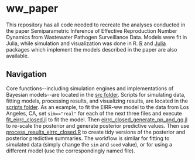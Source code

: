 # ww_paper

This repository has all code needed to recreate the analyses conducted in the paper Semiparametric Inference of Effective Reproduction Number Dynamics from Wastewater Pathogen Surveillance Data. 
Models were fit in Julia, while simulation and visualization was done in R. 
[R](https://github.com/igoldsteinh/testpackage) and [Julia](https://github.com/igoldsteinh/testpackage.jl) packages which implement the models described in the paper are also available. 

## Navigation
Core functions--including simulation engines and implementations of Bayesian models--are located in the [src folder](https://github.com/igoldsteinh/ww_paper/tree/main/src). 
Scripts for simulating data, fitting models, processing results, and visualizing results, are located in the [scripts folder](https://github.com/igoldsteinh/ww_paper/tree/main/scripts). 
As an example, to fit the EIRR-ww model to the data from Los Angeles, CA, set `sim=="real"` for each of the next three files and execute [fit_eirrc_closed.jl](https://github.com/igoldsteinh/ww_paper/blob/main/scripts/fit_models/fit_eirrc_closed.jl) to fit the model. 
Then [eirrc_closed_generate_pp_and_gq.jl](https://github.com/igoldsteinh/ww_paper/blob/main/scripts/generate_quantities/eirrc_closed_generate_pp_and_gq.jl) to re-scale the posterior and generate posterior predictive values. 
Then use [process_results_eirrc_closed.R](https://github.com/igoldsteinh/ww_paper/blob/main/scripts/process_results/process_results_eirrc_closed.R) to create tidy versions of the posterior and posterior predictive summaries.
The workflow is similar for fitting to simulated data (simply change the `sim` and `seed` value), or for using a different model (use the correspondingly named file).
